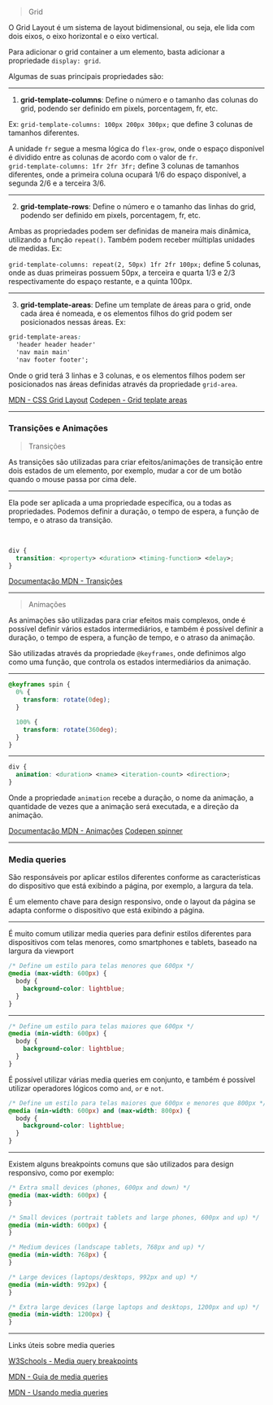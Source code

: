 > Grid

O Grid Layout é um sistema de layout bidimensional, ou seja, ele lida com dois eixos, o eixo horizontal e o eixo vertical.

Para adicionar o grid container a um elemento, basta adicionar a propriedade `display: grid`.

Algumas de suas principais propriedades são:

---

1. **grid-template-columns**: Define o número e o tamanho das colunas do grid, podendo ser definido em pixels, porcentagem, fr, etc.

Ex: `grid-template-columns: 100px 200px 300px;` que define 3 colunas de tamanhos diferentes.

A unidade `fr` segue a mesma lógica do `flex-grow`, onde o espaço disponível é dividido entre as colunas de acordo com o valor de `fr`.  
`grid-template-columns: 1fr 2fr 3fr;` define 3 colunas de tamanhos diferentes, onde a primeira coluna ocupará 1/6 do espaço disponível, a segunda 2/6 e a terceira 3/6.

---

2. **grid-template-rows**: Define o número e o tamanho das linhas do grid, podendo ser definido em pixels, porcentagem, fr, etc.

Ambas as propriedades podem ser definidas de maneira mais dinâmica, utilizando a função `repeat()`. Também podem receber múltiplas unidades de medidas. Ex:

`grid-template-columns: repeat(2, 50px) 1fr 2fr 100px;` define 5 colunas, onde as duas primeiras possuem 50px, a terceira e quarta 1/3 e 2/3 respectivamente do espaço restante, e a quinta 100px.

---

3. **grid-template-areas**: Define um template de áreas para o grid, onde cada área é nomeada, e os elementos filhos do grid podem ser posicionados nessas áreas. Ex:

```css
grid-template-areas:
  'header header header'
  'nav main main'
  'nav footer footer';
```

Onde o grid terá 3 linhas e 3 colunas, e os elementos filhos podem ser posicionados nas áreas definidas através da propriedade `grid-area`.

[MDN - CSS Grid Layout](https://developer.mozilla.org/pt-BR/docs/Web/CSS/CSS_grid_layout)
[Codepen - Grid teplate areas](https://codepen.io/satinp/pen/poBJWxx)

---

### Transições e Animações

> Transições

As transições são utilizadas para criar efeitos/animações de transição entre dois estados de um elemento, por exemplo, mudar a cor de um botão quando o mouse passa por cima dele.

---

Ela pode ser aplicada a uma propriedade específica, ou a todas as propriedades. Podemos definir a duração, o tempo de espera, a função de tempo, e o atraso da transição.

</br>

```css
div {
  transition: <property> <duration> <timing-function> <delay>;
}
```

[Documentação MDN - Transições](https://developer.mozilla.org/en-US/docs/Web/CSS/transition)

---

> Animações

As animações são utilizadas para criar efeitos mais complexos, onde é possível definir vários estados intermediários, e também é possível definir a duração, o tempo de espera, a função de tempo, e o atraso da animação.

São utilizadas através da propriedade `@keyframes`, onde definimos algo como uma função, que controla os estados intermediários da animação.


---

```css
@keyframes spin {
  0% {
    transform: rotate(0deg);
  }

  100% {
    transform: rotate(360deg);
  }
}
```

---

```css
div {
  animation: <duration> <name> <iteration-count> <direction>;
}
```

Onde a propriedade `animation` recebe a duração, o nome da animação, a quantidade de vezes que a animação será executada, e a direção da animação.

[Documentação MDN - Animações](https://developer.mozilla.org/en-US/docs/Web/CSS/CSS_animations/Using_CSS_animations)
[Codepen spinner](https://codepen.io/satinp/pen/qBwNVqv)

---

### Media queries

São responsáveis por aplicar estilos diferentes conforme as características do dispositivo que está exibindo a página, por exemplo, a largura da tela.

É um elemento chave para design responsivo, onde o layout da página se adapta conforme o dispositivo que está exibindo a página.

---

É muito comum utilizar media queries para definir estilos diferentes para dispositivos com telas menores, como smartphones e tablets, baseado na largura da viewport

```css
/* Define um estilo para telas menores que 600px */
@media (max-width: 600px) {
  body {
    background-color: lightblue;
  }
}
```

---

```css
/* Define um estilo para telas maiores que 600px */
@media (min-width: 600px) {
  body {
    background-color: lightblue;
  }
}
```

É possível utilizar várias media queries em conjunto, e também é possível utilizar operadores lógicos como `and`, `or` e `not`.

```css
/* Define um estilo para telas maiores que 600px e menores que 800px */
@media (min-width: 600px) and (max-width: 800px) {
  body {
    background-color: lightblue;
  }
}
```

---

Existem alguns breakpoints comuns que são utilizados para design responsivo, como por exemplo:

```css
/* Extra small devices (phones, 600px and down) */
@media (max-width: 600px) {
}

/* Small devices (portrait tablets and large phones, 600px and up) */
@media (min-width: 600px) {
}

/* Medium devices (landscape tablets, 768px and up) */
@media (min-width: 768px) {
}

/* Large devices (laptops/desktops, 992px and up) */
@media (min-width: 992px) {
}

/* Extra large devices (large laptops and desktops, 1200px and up) */
@media (min-width: 1200px) {
}
```

---

Links úteis sobre media queries

[W3Schools - Media query breakpoints](https://www.w3schools.com/howto/howto_css_media_query_breakpoints.asp)

[MDN - Guia de media queries](https://developer.mozilla.org/en-US/docs/Learn/CSS/CSS_layout/Media_queries)

[MDN - Usando media queries](https://developer.mozilla.org/en-US/docs/Web/CSS/CSS_media_queries/Using_media_queries)
